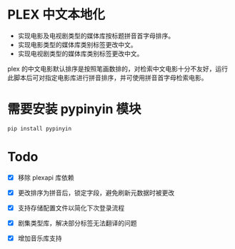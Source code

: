 # PLEX 中文本地化

- 实现电影及电视剧类型的媒体库按标题拼音首字母排序。
- 实现电影类型的媒体库类别标签更改中文。
- 实现电视剧类型的媒体库类别标签更改中文。

plex 的中文电影默认排序是按照笔画数排的，对检索中文电影十分不友好，运行此脚本后可对指定电影库进行拼音排序，并可使用拼音首字母检索电影。

# 需要安装 pypinyin 模块

    pip install pypinyin

# Todo

- [x] 移除 plexapi 库依赖
- [x] 更改排序为拼音后，锁定字段，避免刷新元数据时被更改
- [x] 支持存储配置文件以简化下次登录流程
- [x] 剧集类型库，解决部分标签无法翻译的问题
- [x] 增加音乐库支持

